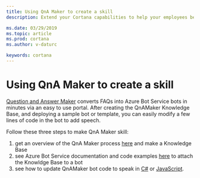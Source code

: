 ```yaml
---
title: Using QnA Maker to create a skill
description: Extend your Cortana capabilities to help your employees be more productive. 

ms.date: 03/29/2019
ms.topic: article
ms.prod: cortana
ms.author: v-daturc

keywords: cortana
---  
```


# Using QnA Maker to create a skill  

[Question and Answer Maker](https://www.qnamaker.ai/) converts FAQs into Azure Bot Service bots in minutes via an easy to use portal. After creating the QnAMaker Knowledge Base, and deploying a sample bot or template, you can easily modify a few lines of code in the bot to add speech.

Follow these three steps to make QnA Maker skill:
1. get an overview of the QnA Maker process [here](https://docs.microsoft.com/azure/cognitive-services/qnamaker/overview/overview) and make a Knowledge Base
1. see Azure Bot Service documentation and code examples [here](https://docs.microsoft.com/azure/bot-service/bot-builder-howto-qna?view=azure-bot-service-4.0&tabs=cs) to attach the Knowldge Base to a bot
1. see how to update QnAMaker bot code to speak in [C#](https://github.com/Microsoft/cortana-skills-samples/tree/master/Consumer/CSharp/V4Patches) or [JavaScript](https://github.com/Microsoft/cortana-skills-samples/tree/master/Consumer/Node/V4Patches).
